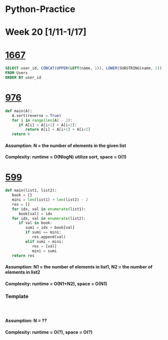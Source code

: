 # Python-Practice

# Week 20 [1/11-1/17]

# [1667](https://leetcode.com/problems/fix-names-in-a-table/)
```sql
SELECT user_id, CONCAT(UPPER(LEFT(name, 1)), LOWER(SUBSTRING(name, 2))) AS name
FROM Users
ORDER BY user_id
```

# [976](https://leetcode.com/problems/largest-perimeter-triangle/)
```python
def main(A):
   A.sort(reverse = True)
   for i in range(len(A) - 2):
      if A[i] < A[i+1] + A[i+2]:
         return A[i] + A[i+1] + A[i+2]
   return 0 
```
#### Assumption: N = the number of elements in the given list
#### Complexity: runtime = O(NlogN) utilize sort, space = O(1)

# [599](https://leetcode.com/problems/minimum-index-sum-of-two-lists/)
```python
def main(list1, list2):
   book = {}
   mini = len(list1) + len(list2) - 2
   res = []
   for idx, val in enumerate(list1):
      book[val] = idx
   for idx, val in enumerate(list2):
      if val in book:
         sumi = idx + book[val]
         if sumi == mini:
            res.append(val)
         elif sumi < mini:
            res = [val]
            mini = sumi
   return res
```
#### Assumption: N1 = the number of elements in list1, N2 = the number of elements in list2
#### Complexity: runtime = O(N1+N2), space = O(N1)

### Template
# []()
```python
```
#### Assumption: N = ??
#### Complexity: runtime = O(?), space = O(?)